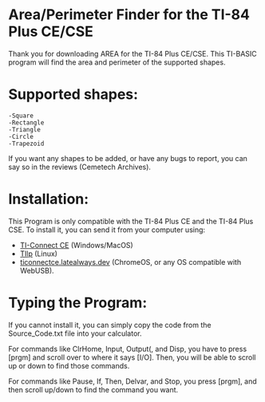 # Area/Perimeter Finder for the TI-84 Plus CE/CSE
Thank you for downloading AREA for the TI-84 Plus CE/CSE.
This TI-BASIC program will find the area and perimeter of the supported shapes.

Supported shapes:
======================================================
  
    -Square
    -Rectangle
    -Triangle
    -Circle
    -Trapezoid

If you want any shapes to be added, or have any bugs to report, you can say so in the reviews (Cemetech Archives).

Installation:
======================================================
  This Program is only compatible with the TI-84 Plus CE and the TI-84 Plus CSE.
  To install it, you can send it from your computer using:

 - [TI-Connect CE]([bit.ly/ticonnectce](https://education.ti.com/en/software/details/en/CA9C74CAD02440A69FDC7189D7E1B6C2/swticonnectcesoftware)) (Windows/MacOS)
 - [TIlp](https://sourceforge.net/projects/tilp/) (Linux)
 - [ticonnectce.latealways.dev](ticonnectce.latealways.dev) (ChromeOS, or any OS compatible with WebUSB).


Typing the Program:
======================================================

If you cannot install it, you can simply copy the code from the Source_Code.txt file into your calculator.

For commands like ClrHome, Input, Output(, and Disp, you have to press [prgm] and scroll over to where it says [I/O].
 Then, you will be able to scroll up or down to find those commands.

For commands like Pause, If, Then, Delvar, and Stop, you press [prgm], and then scroll up/down to find the command you want.
